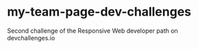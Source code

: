 # my-team-page-dev-challenges
 Second challenge of the Responsive Web developer path on devchallenges.io
